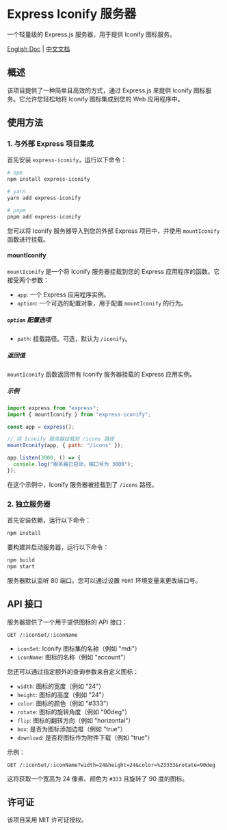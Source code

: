 # Express Iconify 服务器

一个轻量级的 Express.js 服务器，用于提供 Iconify 图标服务。

[English Doc](README.md) | [中文文档](README_zh.md)

## 概述

该项目提供了一种简单且高效的方式，通过 Express.js 来提供 Iconify 图标服务。它允许您轻松地将 Iconify 图标集成到您的 Web 应用程序中。

## 使用方法

### 1. 与外部 Express 项目集成

首先安装 `express-iconify`，运行以下命令：

```bash
# npm
npm install express-iconify

# yarn
yarn add express-iconify

# pnpm
pnpm add express-iconify
```

您可以将 Iconify 服务器导入到您的外部 Express 项目中，并使用 `mountIconify` 函数进行挂载。

#### mountIconify

`mountIconify` 是一个将 Iconify 服务器挂载到您的 Express 应用程序的函数。它接受两个参数：

- `app`: 一个 Express 应用程序实例。
- `option`: 一个可选的配置对象，用于配置 `mountIconify` 的行为。

##### `option` 配置选项

- `path`: 挂载路径。可选，默认为 `/iconify`。

##### 返回值

`mountIconify` 函数返回带有 Iconify 服务器挂载的 Express 应用实例。

##### 示例

```javascript
import express from "express";
import { mountIconify } from "express-iconify";

const app = express();

// 将 Iconify 服务器挂载到 /icons 路径
mountIconify(app, { path: "/icons" });

app.listen(3000, () => {
  console.log("服务器已启动，端口号为 3000");
});
```

在这个示例中，Iconify 服务器被挂载到了 `/icons` 路径。

### 2. 独立服务器

首先安装依赖，运行以下命令：

```bash
npm install
```

要构建并启动服务器，运行以下命令：

```bash
npm build
npm start
```

服务器默认监听 80 端口。您可以通过设置 `PORT` 环境变量来更改端口号。

## API 接口

服务器提供了一个用于提供图标的 API 接口：

```http
GET /:iconSet/:iconName
```

- `iconSet`: Iconify 图标集的名称（例如 "mdi"）
- `iconName`: 图标的名称（例如 "account"）

您还可以通过指定额外的查询参数来自定义图标：

- `width`: 图标的宽度（例如 "24"）
- `height`: 图标的高度（例如 "24"）
- `color`: 图标的颜色（例如 "#333"）
- `rotate`: 图标的旋转角度（例如 "90deg"）
- `flip`: 图标的翻转方向（例如 "horizontal"）
- `box`: 是否为图标添加边框（例如 "true"）
- `download`: 是否将图标作为附件下载（例如 "true"）

示例：

```http
GET /:iconSet/:iconName?width=24&height=24&color=%23333&rotate=90deg
```

这将获取一个宽高为 24 像素、颜色为 `#333` 且旋转了 90 度的图标。

## 许可证

该项目采用 MIT 许可证授权。
